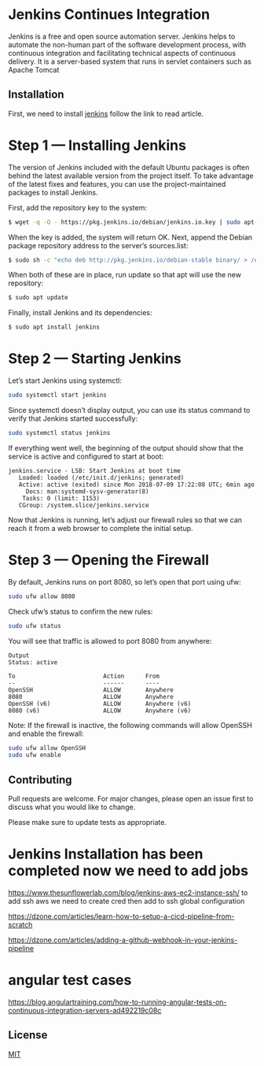 
# Jenkins Continues Integration 

Jenkins is a free and open source automation server. Jenkins helps to automate the non-human part of the software development process, with continuous integration and facilitating technical aspects of continuous delivery. It is a server-based system that runs in servlet containers such as Apache Tomcat

## Installation

First, we need to install  [jenkins](https://www.digitalocean.com/community/tutorials/how-to-install-jenkins-on-ubuntu-18-04) follow the link to read article.

# Step 1 — Installing Jenkins
The version of Jenkins included with the default Ubuntu packages is often behind the latest available version from the project itself. To take advantage of the latest fixes and features, you can use the project-maintained packages to install Jenkins.

First, add the repository key to the system:

```bash
$ wget -q -O - https://pkg.jenkins.io/debian/jenkins.io.key | sudo apt-key add -
```
When the key is added, the system will return OK. Next, append the Debian package repository address to the server’s sources.list:

```bash
$ sudo sh -c "echo deb http://pkg.jenkins.io/debian-stable binary/ > /etc/apt/sources.list.d/jenkins.list"
```
When both of these are in place, run update so that apt will use the new repository:

```bash
$ sudo apt update
```

Finally, install Jenkins and its dependencies:

```bash
$ sudo apt install jenkins
```

# Step 2 — Starting Jenkins
Let’s start Jenkins using systemctl:

```bash
sudo systemctl start jenkins
```

Since systemctl doesn’t display output, you can use its status command to verify that Jenkins started successfully:

```bash
sudo systemctl status jenkins
```

If everything went well, the beginning of the output should show that the service is active and configured to start at boot:

```output
jenkins.service - LSB: Start Jenkins at boot time
   Loaded: loaded (/etc/init.d/jenkins; generated)
   Active: active (exited) since Mon 2018-07-09 17:22:08 UTC; 6min ago
     Docs: man:systemd-sysv-generator(8)
    Tasks: 0 (limit: 1153)
   CGroup: /system.slice/jenkins.service
```
Now that Jenkins is running, let’s adjust our firewall rules so that we can reach it from a web browser to complete the initial setup.

# Step 3 — Opening the Firewall
By default, Jenkins runs on port 8080, so let’s open that port using ufw:

```bash
sudo ufw allow 8080
```

Check ufw’s status to confirm the new rules:
```bash
sudo ufw status
```
You will see that traffic is allowed to port 8080 from anywhere:

```output
Output
Status: active

To                         Action      From
--                         ------      ----
OpenSSH                    ALLOW       Anywhere
8080                       ALLOW       Anywhere
OpenSSH (v6)               ALLOW       Anywhere (v6)
8080 (v6)                  ALLOW       Anywhere (v6)
```

Note: If the firewall is inactive, the following commands will allow OpenSSH and enable the firewall:

```bash
sudo ufw allow OpenSSH
sudo ufw enable
```

## Contributing
Pull requests are welcome. For major changes, please open an issue first to discuss what you would like to change.

Please make sure to update tests as appropriate.

# Jenkins Installation has been completed now we need to  add jobs
https://www.thesunflowerlab.com/blog/jenkins-aws-ec2-instance-ssh/ to add ssh aws we need to create cred then add to ssh global configuration

https://dzone.com/articles/learn-how-to-setup-a-cicd-pipeline-from-scratch

https://dzone.com/articles/adding-a-github-webhook-in-your-jenkins-pipeline

# angular test cases

https://blog.angulartraining.com/how-to-running-angular-tests-on-continuous-integration-servers-ad492219c08c

## License
[MIT](https://choosealicense.com/licenses/mit/)
